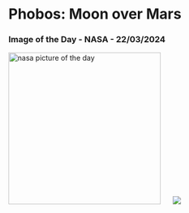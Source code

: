 # Phobos: Moon over Mars
### Image of the Day - NASA - 22/03/2024
<img src="https://apod.nasa.gov/apod/image/2403/STSCI-MarsPhobosComp1024.jpg" alt="nasa picture of the day" width="300"/>&nbsp; &nbsp; &nbsp; <img src="https://github-readme-streak-stats.herokuapp.com/?user=tempo-riz&theme=onedark" >



  
